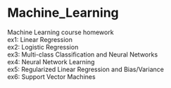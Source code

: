 # Machine_Learning
Machine Learning course homework  
ex1: Linear Regression  
ex2: Logistic Regression  
ex3: Multi-class Classification and Neural Networks  
ex4: Neural Network Learning  
ex5: Regularized Linear Regression and Bias/Variance  
ex6: Support Vector Machines  
